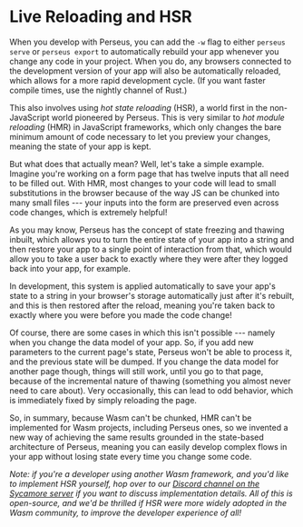 # Live Reloading and HSR

When you develop with Perseus, you can add the `-w` flag to either `perseus serve` or `perseus export` to automatically rebuild your app whenever you change any code in your project. When you do, any browsers connected to the development version of your app will also be automatically reloaded, which allows for a more rapid development cycle. (If you want faster compile times, use the nightly channel of Rust.)

This also involves using *hot state reloading* (HSR), a world first in the non-JavaScript world pioneered by Perseus. This is very similar to *hot module reloading* (HMR) in JavaScript frameworks, which only changes the bare minimum amount of code necessary to let you preview your changes, meaning the state of your app is kept.

But what does that actually mean? Well, let's take a simple example. Imagine you're working on a form page that has twelve inputs that all need to be filled out. With HMR, most changes to your code will lead to small substitutions in the browser because of the way JS can be chunked into many small files --- your inputs into the form are preserved even across code changes, which is extremely helpful!

As you may know, Perseus has the concept of state freezing and thawing inbuilt, which allows you to turn the entire state of your app into a string and then restore your app to a single point of interaction from that, which would allow you to take a user back to exactly where they were after they logged back into your app, for example.

In development, this system is applied automatically to save your app's state to a string in your browser's storage automatically just after it's rebuilt, and this is then restored after the reload, meaning you're taken back to exactly where you were before you made the code change!

Of course, there are some cases in which this isn't possible --- namely when you change the data model of your app. So, if you add new parameters to the current page's state, Perseus won't be able to process it, and the previous state will be dumped. If you change the data model for another page though, things will still work, until you go to that page, because of the incremental nature of thawing (something you almost never need to care about). Very occasionally, this can lead to odd behavior, which is immediately fixed by simply reloading the page.

So, in summary, because Wasm can't be chunked, HMR can't be implemented for Wasm projects, including Perseus ones, so we invented a new way of achieving the same results grounded in the state-based architecture of Perseus, meaning you can easily develop complex flows in your app without losing state every time you change some code.

*Note: if you're a developer using another Wasm framework, and you'd like to implement HSR yourself, hop over to our [Discord channel on the Sycamore server](https://discord.com/invite/GNqWYWNTdp) if you want to discuss implementation details. All of this is open-source, and we'd be thrilled if HSR were more widely adopted in the Wasm community, to improve the developer experience of all!*
